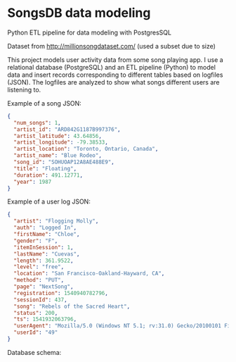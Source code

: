 # SongsDB data modeling
Python ETL pipeline for data modeling with PostgresSQL

Dataset from http://millionsongdataset.com/ (used a subset due to size)

This project models user activity data from some song playing app. I use a relational database (PostgreSQL) and an ETL pipeline (Python) to model data and insert records corresponding to different tables based on logfiles (JSON). The logfiles are analyzed to show what songs different users are listening to.

Example of a song JSON:
```JSON
{
  "num_songs": 1,
  "artist_id": "ARD842G1187B997376",
  "artist_latitude": 43.64856,
  "artist_longitude": -79.38533,
  "artist_location": "Toronto, Ontario, Canada",
  "artist_name": "Blue Rodeo",
  "song_id": "SOHUOAP12A8AE488E9",
  "title": "Floating",
  "duration": 491.12771,
  "year": 1987
}
```

Example of a user log JSON:

```JSON
{
  "artist": "Flogging Molly",
  "auth": "Logged In",
  "firstName": "Chloe",
  "gender": "F",
  "itemInSession": 1,
  "lastName": "Cuevas",
  "length": 361.9522,
  "level": "free",
  "location": "San Francisco-Oakland-Hayward, CA",
  "method": "PUT",
  "page": "NextSong",
  "registration": 1540940782796,
  "sessionId": 437,
  "song": "Rebels of the Sacred Heart",
  "status": 200,
  "ts": 1541932063796,
  "userAgent": "Mozilla/5.0 (Windows NT 5.1; rv:31.0) Gecko/20100101 Firefox/31.0",
  "userId": "49"
}
```


Database schema:

